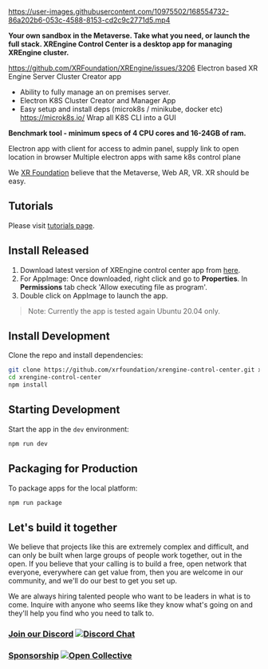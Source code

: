 https://user-images.githubusercontent.com/10975502/168554732-86a202b6-053c-4588-8153-cd2c9c2771d5.mp4

**Your own sandbox in the Metaverse. Take what you need, or launch the full stack. 
XREngine Control Center is a desktop app for managing XREngine cluster.**

https://github.com/XRFoundation/XREngine/issues/3206
Electron based XR Engine Server Cluster Creator app
- Ability to fully manage an on premises server.
- Electron K8S Cluster Creator and Manager App
- Easy setup and install deps (microk8s / minikube, docker etc) https://microk8s.io/ 
Wrap all K8S CLI into a GUI 

**Benchmark tool - minimum specs of 4 CPU cores and 16-24GB of ram.**

Electron app with client for access to admin panel, supply link to open location in browser 
Multiple electron apps with same k8s control plane 

We [XR Foundation](https://github.com/xrfoundation) believe that the Metaverse, Web AR, VR. XR should be easy.

## Tutorials

Please visit [tutorials page](./TUTORIALS.md).

## Install Released

1. Download latest version of XREngine control center app from [here](https://github.com/XRFoundation/XREngine-Control-Center/releases).
2. For AppImage: Once downloaded, right click and go to **Properties**. In **Permissions** tab check 'Allow executing file as program'.
3. Double click on AppImage to launch the app.

> Note: Currently the app is tested again Ubuntu 20.04 only.

## Install Development

Clone the repo and install dependencies:

```bash
git clone https://github.com/xrfoundation/xrengine-control-center.git xrengine-control-center
cd xrengine-control-center
npm install
```

## Starting Development

Start the app in the `dev` environment:

```bash
npm run dev
```

## Packaging for Production

To package apps for the local platform:

```bash
npm run package
```

## Let's build it together
We believe that projects like this are extremely complex and difficult, and can only be built when large groups of people work together, out in the open. If you believe that your calling is to build a free, open network that everyone, everywhere can get value from, then you are welcome in our community, and we'll do our best to get you set up.

We are always hiring talented people who want to be leaders in what is to come. Inquire with anyone who seems like they know what's going on and they'll help you find who you need to talk to.

### [Join our Discord](https://discord.gg/xrf)  [![Discord Chat](https://img.shields.io/discord/692672143053422678.svg)](https://discord.gg/xrf)

### [Sponsorship](https://opencollective.com/xrfoundation) [![Open Collective](https://opencollective.com/xrfoundation/tiers/badge.svg)](https://opencollective.com/xrfoundation)
